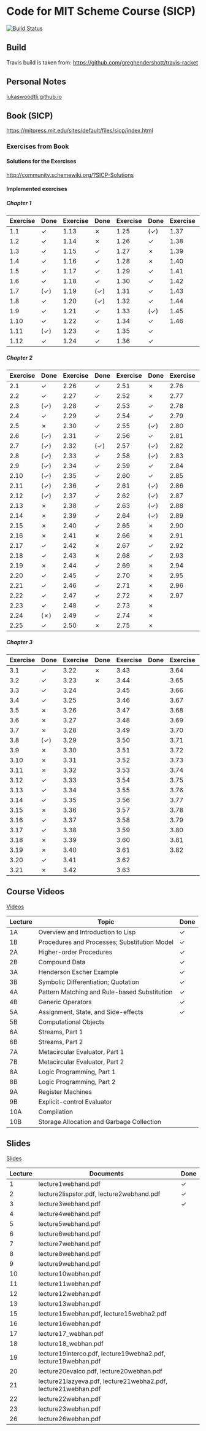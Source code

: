 # Code for MIT Scheme Course (SICP)

[![Build Status](https://travis-ci.org/LukasWoodtli/SchemeCourse.svg?branch=master)](https://travis-ci.org/LukasWoodtli/SchemeCourse)

## Build

Travis build is taken from: https://github.com/greghendershott/travis-racket

## Personal Notes

[lukaswoodtli.github.io](http://lukaswoodtli.github.io/tags.html#lisp-ref)

## Book (SICP)

https://mitpress.mit.edu/sites/default/files/sicp/index.html

### Exercises from Book

#### Solutions for the Exercises
http://community.schemewiki.org/?SICP-Solutions

#### Implemented exercises


##### Chapter 1

| Exercise | Done | Exercise | Done | Exercise | Done | Exercise | Done |
|----------|------|----------|------|----------|------|----------|------|
| 1.1      |   ✓  | 1.13     |   ✗  | 1.25     |  (✓) | 1.37     |   ✓  |
| 1.2      |   ✓  | 1.14     |   ✗  | 1.26     |   ✓  | 1.38     |   ✓  |
| 1.3      |   ✓  | 1.15     |   ✓  | 1.27     |   ✗  | 1.39     |   ✓  |
| 1.4      |   ✓  | 1.16     |   ✓  | 1.28     |   ✗  | 1.40     |   ✓  |
| 1.5      |   ✓  | 1.17     |   ✓  | 1.29     |   ✓  | 1.41     |   ✓  |
| 1.6      |   ✓  | 1.18     |   ✓  | 1.30     |   ✓  | 1.42     |   ✓  |
| 1.7      |  (✓) | 1.19     |  (✓) | 1.31     |   ✓  | 1.43     |   ✓  |
| 1.8      |   ✓  | 1.20     |  (✓) | 1.32     |   ✓  | 1.44     |   ✓  |
| 1.9      |   ✓  | 1.21     |   ✓  | 1.33     |  (✓) | 1.45     |   ✗  |
| 1.10     |   ✓  | 1.22     |   ✓  | 1.34     |   ✓  | 1.46     |  (✓) |
| 1.11     |  (✓) | 1.23     |   ✓  | 1.35     |   ✓  |          |      |
| 1.12     |   ✓  | 1.24     |   ✓  | 1.36     |   ✓  |          |      |


##### Chapter 2

| Exercise | Done | Exercise | Done | Exercise | Done | Exercise | Done |
|----------|------|----------|------|----------|------|----------|------|
| 2.1      |   ✓  | 2.26     |   ✓  | 2.51     |   ✗  | 2.76     |   ✗  |
| 2.2      |   ✓  | 2.27     |   ✓  | 2.52     |   ✗  | 2.77     |   ✗  |
| 2.3      |  (✓) | 2.28     |   ✓  | 2.53     |   ✓  | 2.78     |   ✗  |
| 2.4      |   ✓  | 2.29     |   ✓  | 2.54     |   ✓  | 2.79     |   ✗  |
| 2.5      |   ✗  | 2.30     |   ✓  | 2.55     |  (✓) | 2.80     |   ✗  |
| 2.6      |  (✓) | 2.31     |   ✓  | 2.56     |   ✓  | 2.81     |   ✗  |
| 2.7      |  (✓) | 2.32     |  (✓) | 2.57     |  (✓) | 2.82     |   ✗  |
| 2.8      |  (✓) | 2.33     |   ✓  | 2.58     |  (✓) | 2.83     |   ✗  |
| 2.9      |  (✓) | 2.34     |   ✓  | 2.59     |   ✓  | 2.84     |   ✗  |
| 2.10     |  (✓) | 2.35     |   ✓  | 2.60     |   ✓  | 2.85     |   ✗  |
| 2.11     |  (✓) | 2.36     |   ✓  | 2.61     |  (✓) | 2.86     |   ✗  |
| 2.12     |  (✓) | 2.37     |   ✓  | 2.62     |  (✓) | 2.87     |   ✗  |
| 2.13     |   ✗  | 2.38     |   ✓  | 2.63     |  (✓) | 2.88     |   ✗  |
| 2.14     |   ✗  | 2.39     |   ✓  | 2.64     |  (✓) | 2.89     |   ✗  |
| 2.15     |   ✗  | 2.40     |   ✓  | 2.65     |   ✗  | 2.90     |   ✗  |
| 2.16     |   ✗  | 2.41     |   ✗  | 2.66     |   ✗  | 2.91     |   ✗  |
| 2.17     |   ✓  | 2.42     |   ✗  | 2.67     |   ✓  | 2.92     |   ✗  |
| 2.18     |   ✓  | 2.43     |   ✗  | 2.68     |   ✓  | 2.93     |   ✗  |
| 2.19     |   ✗  | 2.44     |   ✓  | 2.69     |   ✗  | 2.94     |   ✗  |
| 2.20     |   ✓  | 2.45     |   ✓  | 2.70     |   ✗  | 2.95     |   ✗  |
| 2.21     |   ✓  | 2.46     |   ✓  | 2.71     |   ✗  | 2.96     |   ✗  |
| 2.22     |   ✓  | 2.47     |   ✓  | 2.72     |   ✗  | 2.97     |   ✗  |
| 2.23     |   ✓  | 2.48     |   ✓  | 2.73     |   ✗  |          |      |
| 2.24     |  (✗) | 2.49     |   ✓  | 2.74     |   ✗  |          |      |
| 2.25     |   ✓  | 2.50     |   ✗  | 2.75     |   ✗  |          |      |


##### Chapter 3

| Exercise | Done | Exercise | Done | Exercise | Done | Exercise | Done |
|----------|------|----------|------|----------|------|----------|------|
| 3.1      |   ✓  | 3.22     |   ✗  | 3.43     |      | 3.64     |      |
| 3.2      |   ✓  | 3.23     |   ✗  | 3.44     |      | 3.65     |      |
| 3.3      |   ✓  | 3.24     |      | 3.45     |      | 3.66     |      |
| 3.4      |   ✓  | 3.25     |      | 3.46     |      | 3.67     |      |
| 3.5      |   ✗  | 3.26     |      | 3.47     |      | 3.68     |      |
| 3.6      |   ✗  | 3.27     |      | 3.48     |      | 3.69     |      |
| 3.7      |   ✗  | 3.28     |      | 3.49     |      | 3.70     |      |
| 3.8      |  (✓) | 3.29     |      | 3.50     |      | 3.71     |      |
| 3.9      |   ✗  | 3.30     |      | 3.51     |      | 3.72     |      |
| 3.10     |   ✗  | 3.31     |      | 3.52     |      | 3.73     |      |
| 3.11     |   ✗  | 3.32     |      | 3.53     |      | 3.74     |      |
| 3.12     |   ✓  | 3.33     |      | 3.54     |      | 3.75     |      |
| 3.13     |   ✓  | 3.34     |      | 3.55     |      | 3.76     |      |
| 3.14     |   ✓  | 3.35     |      | 3.56     |      | 3.77     |      |
| 3.15     |   ✗  | 3.36     |      | 3.57     |      | 3.78     |      |
| 3.16     |   ✓  | 3.37     |      | 3.58     |      | 3.79     |      |
| 3.17     |   ✓  | 3.38     |      | 3.59     |      | 3.80     |      |
| 3.18     |   ✗  | 3.39     |      | 3.60     |      | 3.81     |      |
| 3.19     |   ✗  | 3.40     |      | 3.61     |      | 3.82     |      |
| 3.20     |   ✓  | 3.41     |      | 3.62     |      |          |      |
| 3.21     |   ✗  | 3.42     |      | 3.63     |      |          |      |


## Course Videos
[Videos](http://ocw.mit.edu/courses/electrical-engineering-and-computer-science/6-001-structure-and-interpretation-of-computer-programs-spring-2005/video-lectures/1a-overview-and-introduction-to-lisp/)

| Lecture | Topic                                          | Done |
|---------|------------------------------------------------|------|
| 1A      |  Overview and Introduction to Lisp             |  ✓   |
| 1B      |  Procedures and Processes; Substitution Model  |  ✓   |
| 2A      |  Higher-order Procedures                       |  ✓   |
| 2B      |  Compound Data                                 |  ✓   |
| 3A      |  Henderson Escher Example                      |  ✓   |
| 3B      |  Symbolic Differentiation; Quotation           |  ✓   |
| 4A      |  Pattern Matching and Rule-based Substitution  |  ✓   |
| 4B      |  Generic Operators                             |  ✓   |
| 5A      |  Assignment, State, and Side-effects           |  ✓   |
| 5B      |  Computational Objects                         |      |
| 6A      |  Streams, Part 1                               |      |
| 6B      |  Streams, Part 2                               |      |
| 7A      |  Metacircular Evaluator, Part 1                |      |
| 7B      |  Metacircular Evaluator, Part 2                |      |
| 8A      |  Logic Programming, Part 1                     |      |
| 8B      |  Logic Programming, Part 2                     |      |
| 9A      |  Register Machines                             |      |
| 9B      |  Explicit-control Evaluator                    |      |
| 10A     |  Compilation                                   |      |
| 10B     |  Storage Allocation and Garbage Collection     |      |




## Slides

[Slides](http://ocw.mit.edu/courses/electrical-engineering-and-computer-science/6-001-structure-and-interpretation-of-computer-programs-spring-2005/readings/)

| Lecture | Documents                                  | Done |
|---------|--------------------------------------------|------|
|    1    | lecture1webhand.pdf                        |   ✓  |
|    2    | lecture2lispstor.pdf, lecture2webhand.pdf  |   ✓  |
|    3    | lecture3webhand.pdf                        |   ✓  |
|    4    | lecture4webhand.pdf                        |      |
|    5    | lecture5webhand.pdf                        |      |
|    6    | lecture6webhand.pdf                        |      |
|    7    | lecture7webhand.pdf                        |      |
|    8    | lecture8webhand.pdf                        |      |
|    9    | lecture9webhand.pdf                        |      |
|   10    | lecture10webhan.pdf                        |      |
|   11    | lecture11webhan.pdf                        |      |
|   12    | lecture12webhan.pdf                        |      |
|   13    | lecture13webhan.pdf                        |      |
|   15    | lecture15webhan.pdf, lecture15webha2.pdf   |      |
|   16    | lecture16webhan.pdf                        |      |
|   17    | lecture17_webhan.pdf                       |      |
|   18    | lecture18_webhan.pdf                       |      |
|   19    | lecture19interco.pdf, lecture19webha2.pdf, lecture19webhan.pdf|      |
|   20    | lecture20evalco.pdf, lecture20webhan.pdf   |      |
|   21    | lecture21lazyeva.pdf, lecture21webha2.pdf, lecture21webhan.pdf|      |
|   22    | lecture22webhan.pdf                        |      |
|   23    | lecture23webhan.pdf                        |      |
|   26    | lecture26webhan.pdf                        |      |
